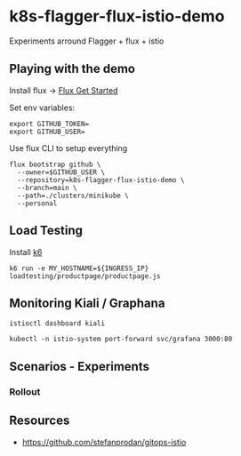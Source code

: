 # k8s-flagger-flux-istio-demo

Experiments arround Flagger + flux + istio

## Playing with the demo

Install flux -> [Flux Get Started](https://fluxcd.io/flux/get-started/)

Set env variables:

```
export GITHUB_TOKEN=
export GITHUB_USER=
```

Use flux CLI to setup everything

```
flux bootstrap github \
  --owner=$GITHUB_USER \
  --repository=k8s-flagger-flux-istio-demo \
  --branch=main \
  --path=./clusters/minikube \
  --personal
```

## Load Testing

Install [k6](https://k6.io/docs/get-started/installation/)

```
k6 run -e MY_HOSTNAME=${INGRESS_IP} loadtesting/productpage/productpage.js
```

## Monitoring Kiali / Graphana

```
istioctl dashboard kiali
```

```
kubectl -n istio-system port-forward svc/grafana 3000:80
```

## Scenarios - Experiments

### Rollout

## Resources

- https://github.com/stefanprodan/gitops-istio
